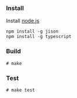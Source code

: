 ### Install

Install [node.js](http://www.nodejs.com)

```
npm install -g jison
npm install -g typescript
```

### Build

```
# make 
```

### Test

```
# make test
```
